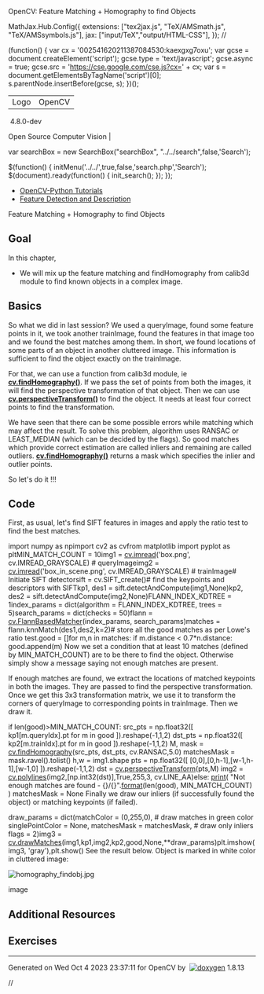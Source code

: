 

OpenCV: Feature Matching + Homography to find Objects

 MathJax.Hub.Config({
 extensions: ["tex2jax.js", "TeX/AMSmath.js", "TeX/AMSsymbols.js"],
 jax: ["input/TeX","output/HTML-CSS"],
});
//<![CDATA[
MathJax.Hub.Config(
{
 TeX: {
 Macros: {
 matTT: [ "\\[ \\left|\\begin{array}{ccc} #1 & #2 & #3\\\\ #4 & #5 & #6\\\\ #7 & #8 & #9 \\end{array}\\right| \\]", 9],
 fork: ["\\left\\{ \\begin{array}{l l} #1 & \\mbox{#2}\\\\ #3 & \\mbox{#4}\\\\ \\end{array} \\right.", 4],
 forkthree: ["\\left\\{ \\begin{array}{l l} #1 & \\mbox{#2}\\\\ #3 & \\mbox{#4}\\\\ #5 & \\mbox{#6}\\\\ \\end{array} \\right.", 6],
 forkfour: ["\\left\\{ \\begin{array}{l l} #1 & \\mbox{#2}\\\\ #3 & \\mbox{#4}\\\\ #5 & \\mbox{#6}\\\\ #7 & \\mbox{#8}\\\\ \\end{array} \\right.", 8],
 vecthree: ["\\begin{bmatrix} #1\\\\ #2\\\\ #3 \\end{bmatrix}", 3],
 vecthreethree: ["\\begin{bmatrix} #1 & #2 & #3\\\\ #4 & #5 & #6\\\\ #7 & #8 & #9 \\end{bmatrix}", 9],
 cameramatrix: ["#1 = \\begin{bmatrix} f\_x & 0 & c\_x\\\\ 0 & f\_y & c\_y\\\\ 0 & 0 & 1 \\end{bmatrix}", 1],
 distcoeffs: ["(k\_1, k\_2, p\_1, p\_2[, k\_3[, k\_4, k\_5, k\_6 [, s\_1, s\_2, s\_3, s\_4[, \\tau\_x, \\tau\_y]]]]) \\text{ of 4, 5, 8, 12 or 14 elements}"],
 distcoeffsfisheye: ["(k\_1, k\_2, k\_3, k\_4)"],
 hdotsfor: ["\\dots", 1],
 mathbbm: ["\\mathbb{#1}", 1],
 bordermatrix: ["\\matrix{#1}", 1]
 }
 }
}
);
//]]>

 (function() {
 var cx = '002541620211387084530:kaexgxg7oxu';
 var gcse = document.createElement('script');
 gcse.type = 'text/javascript';
 gcse.async = true;
 gcse.src = 'https://cse.google.com/cse.js?cx=' + cx;
 var s = document.getElementsByTagName('script')[0];
 s.parentNode.insertBefore(gcse, s);
 })();

|  |  |
| --- | --- |
| Logo | OpenCV
 4.8.0-dev

Open Source Computer Vision |

var searchBox = new SearchBox("searchBox", "../../search",false,'Search');

$(function() {
 initMenu('../../',true,false,'search.php','Search');
 $(document).ready(function() { init\_search(); });
});

* [OpenCV-Python Tutorials](../../d6/d00/tutorial_py_root.html "../../d6/d00/tutorial_py_root.html")
* [Feature Detection and Description](../../db/d27/tutorial_py_table_of_contents_feature2d.html "../../db/d27/tutorial_py_table_of_contents_feature2d.html")

Feature Matching + Homography to find Objects  

## Goal

In this chapter,

* We will mix up the feature matching and findHomography from calib3d module to find known objects in a complex image.

## Basics

So what we did in last session? We used a queryImage, found some feature points in it, we took another trainImage, found the features in that image too and we found the best matches among them. In short, we found locations of some parts of an object in another cluttered image. This information is sufficient to find the object exactly on the trainImage.

For that, we can use a function from calib3d module, ie **[cv.findHomography()](../../d9/d0c/group__calib3d.html#ga4abc2ece9fab9398f2e560d53c8c9780 "Finds a perspective transformation between two planes. ")**. If we pass the set of points from both the images, it will find the perspective transformation of that object. Then we can use **[cv.perspectiveTransform()](../../d2/de8/group__core__array.html#gad327659ac03e5fd6894b90025e6900a7 "Performs the perspective matrix transformation of vectors. ")** to find the object. It needs at least four correct points to find the transformation.

We have seen that there can be some possible errors while matching which may affect the result. To solve this problem, algorithm uses RANSAC or LEAST\_MEDIAN (which can be decided by the flags). So good matches which provide correct estimation are called inliers and remaining are called outliers. **[cv.findHomography()](../../d9/d0c/group__calib3d.html#ga4abc2ece9fab9398f2e560d53c8c9780 "Finds a perspective transformation between two planes. ")** returns a mask which specifies the inlier and outlier points.

So let's do it !!!

## Code

First, as usual, let's find SIFT features in images and apply the ratio test to find the best matches. 

import numpy as npimport cv2 as cvfrom matplotlib import pyplot as pltMIN\_MATCH\_COUNT = 10img1 = [cv.imread](../../d4/da8/group__imgcodecs.html#ga288b8b3da0892bd651fce07b3bbd3a56 "../../d4/da8/group__imgcodecs.html#ga288b8b3da0892bd651fce07b3bbd3a56")('box.png', cv.IMREAD\_GRAYSCALE) # queryImageimg2 = [cv.imread](../../d4/da8/group__imgcodecs.html#ga288b8b3da0892bd651fce07b3bbd3a56 "../../d4/da8/group__imgcodecs.html#ga288b8b3da0892bd651fce07b3bbd3a56")('box\_in\_scene.png', cv.IMREAD\_GRAYSCALE) # trainImage# Initiate SIFT detectorsift = cv.SIFT\_create()# find the keypoints and descriptors with SIFTkp1, des1 = sift.detectAndCompute(img1,None)kp2, des2 = sift.detectAndCompute(img2,None)FLANN\_INDEX\_KDTREE = 1index\_params = dict(algorithm = FLANN\_INDEX\_KDTREE, trees = 5)search\_params = dict(checks = 50)flann = [cv.FlannBasedMatcher](../../dc/de2/classcv_1_1FlannBasedMatcher.html "../../dc/de2/classcv_1_1FlannBasedMatcher.html")(index\_params, search\_params)matches = flann.knnMatch(des1,des2,k=2)# store all the good matches as per Lowe's ratio test.good = []for m,n in matches: if m.distance < 0.7\*n.distance: good.append(m) Now we set a condition that at least 10 matches (defined by MIN\_MATCH\_COUNT) are to be there to find the object. Otherwise simply show a message saying not enough matches are present.

If enough matches are found, we extract the locations of matched keypoints in both the images. They are passed to find the perspective transformation. Once we get this 3x3 transformation matrix, we use it to transform the corners of queryImage to corresponding points in trainImage. Then we draw it. 

if len(good)>MIN\_MATCH\_COUNT: src\_pts = np.float32([ kp1[m.queryIdx].pt for m in good ]).reshape(-1,1,2) dst\_pts = np.float32([ kp2[m.trainIdx].pt for m in good ]).reshape(-1,1,2) M, mask = [cv.findHomography](../../d9/d0c/group__calib3d.html#ga4b3841447530523e5272ec05c5d1e411 "../../d9/d0c/group__calib3d.html#ga4b3841447530523e5272ec05c5d1e411")(src\_pts, dst\_pts, cv.RANSAC,5.0) matchesMask = mask.ravel().tolist() h,w = img1.shape pts = np.float32([ [0,0],[0,h-1],[w-1,h-1],[w-1,0] ]).reshape(-1,1,2) dst = [cv.perspectiveTransform](../../d2/de8/group__core__array.html#gad327659ac03e5fd6894b90025e6900a7 "../../d2/de8/group__core__array.html#gad327659ac03e5fd6894b90025e6900a7")(pts,M) img2 = [cv.polylines](../../d6/d6e/group__imgproc__draw.html#ga1ea127ffbbb7e0bfc4fd6fd2eb64263c "../../d6/d6e/group__imgproc__draw.html#ga1ea127ffbbb7e0bfc4fd6fd2eb64263c")(img2,[np.int32(dst)],True,255,3, cv.LINE\_AA)else: [print](../../df/d57/namespacecv_1_1dnn.html#a43417dcaeb3c1e2a09b9d948e234c366 "../../df/d57/namespacecv_1_1dnn.html#a43417dcaeb3c1e2a09b9d948e234c366")( "Not enough matches are found - {}/{}".[format](../../db/de0/group__core__utils.html#ga0cccdb2f73859309b0611cf70b1b9409 "../../db/de0/group__core__utils.html#ga0cccdb2f73859309b0611cf70b1b9409")(len(good), MIN\_MATCH\_COUNT) ) matchesMask = None Finally we draw our inliers (if successfully found the object) or matching keypoints (if failed). 

draw\_params = dict(matchColor = (0,255,0), # draw matches in green color singlePointColor = None, matchesMask = matchesMask, # draw only inliers flags = 2)img3 = [cv.drawMatches](../../d4/d5d/group__features2d__draw.html#ga62fbedb5206ab2faf411797e7055c90f "../../d4/d5d/group__features2d__draw.html#ga62fbedb5206ab2faf411797e7055c90f")(img1,kp1,img2,kp2,good,None,\*\*draw\_params)plt.imshow(img3, 'gray'),plt.show() See the result below. Object is marked in white color in cluttered image:

![homography_findobj.jpg](../../homography_findobj.jpg)

image
## Additional Resources

## Exercises

---

Generated on Wed Oct 4 2023 23:37:11 for OpenCV by  [![doxygen](../../doxygen.png)](http://www.doxygen.org/index.html "http://www.doxygen.org/index.html") 1.8.13

//<![CDATA[
addTutorialsButtons();
//]]>

